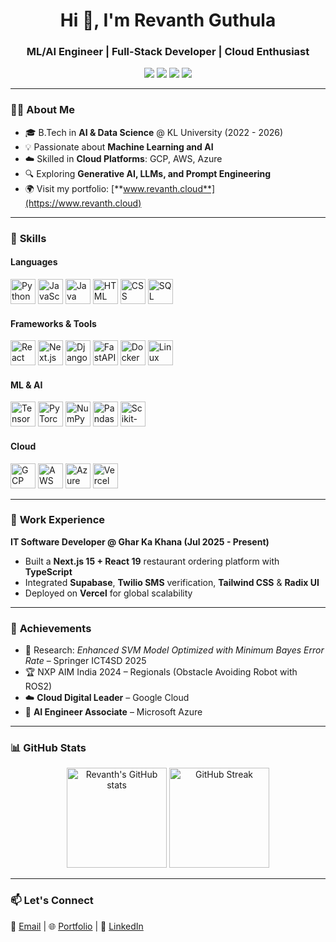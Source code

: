 <!-- Profile Header -->
<h1 align="center">Hi 👋, I'm Revanth Guthula</h1>
<h3 align="center">ML/AI Engineer | Full-Stack Developer | Cloud Enthusiast</h3>

<p align="center">
  <a href="mailto:revanthg2607@gmail.com"><img src="https://img.shields.io/badge/Email-Contact-blue?style=flat-square&logo=gmail"></a>
  <a href="https://www.linkedin.com/in/rev2607"><img src="https://img.shields.io/badge/LinkedIn-Connect-blue?style=flat-square&logo=linkedin"></a>
  <a href="https://github.com/rev2607"><img src="https://img.shields.io/badge/GitHub-Follow-black?style=flat-square&logo=github"></a>
  <a href="https://www.revanth.cloud"><img src="https://img.shields.io/badge/Portfolio-Visit-brightgreen?style=flat-square&logo=google-chrome"></a>
</p>

---

### 🧑‍💻 **About Me**
- 🎓 B.Tech in **AI & Data Science** @ KL University (2022 - 2026)
- 💡 Passionate about **Machine Learning and AI**
- ☁️ Skilled in **Cloud Platforms**: GCP, AWS, Azure
- 🔍 Exploring **Generative AI, LLMs, and Prompt Engineering**
- 🌍 Visit my portfolio: [**www.revanth.cloud**](https://www.revanth.cloud)

---

### 🚀 **Skills**

#### **Languages**
<p>
  <img src="https://cdn.jsdelivr.net/gh/devicons/devicon/icons/python/python-original.svg" width="40" height="40" alt="Python"/>
  <img src="https://cdn.jsdelivr.net/gh/devicons/devicon/icons/javascript/javascript-original.svg" width="40" height="40" alt="JavaScript"/>
  <img src="https://cdn.jsdelivr.net/gh/devicons/devicon/icons/java/java-original.svg" width="40" height="40" alt="Java"/>
  <img src="https://cdn.jsdelivr.net/gh/devicons/devicon/icons/html5/html5-original.svg" width="40" height="40" alt="HTML"/>
  <img src="https://cdn.jsdelivr.net/gh/devicons/devicon/icons/css3/css3-original.svg" width="40" height="40" alt="CSS"/>
  <img src="https://cdn.jsdelivr.net/gh/devicons/devicon/icons/mysql/mysql-original.svg" width="40" height="40" alt="SQL"/>
</p>

#### **Frameworks & Tools**
<p>
  <img src="https://cdn.jsdelivr.net/gh/devicons/devicon/icons/react/react-original.svg" width="40" height="40" alt="React"/>
  <img src="https://cdn.jsdelivr.net/gh/devicons/devicon/icons/nextjs/nextjs-original.svg" width="40" height="40" alt="Next.js"/>
  <img src="https://cdn.jsdelivr.net/gh/devicons/devicon/icons/django/django-plain.svg" width="40" height="40" alt="Django"/>
  <img src="https://cdn.jsdelivr.net/gh/devicons/devicon/icons/fastapi/fastapi-original.svg" width="40" height="40" alt="FastAPI"/>
  <img src="https://cdn.jsdelivr.net/gh/devicons/devicon/icons/docker/docker-original.svg" width="40" height="40" alt="Docker"/>
  <img src="https://cdn.jsdelivr.net/gh/devicons/devicon/icons/linux/linux-original.svg" width="40" height="40" alt="Linux"/>
</p>

#### **ML & AI**
<p>
  <img src="https://cdn.jsdelivr.net/gh/devicons/devicon/icons/tensorflow/tensorflow-original.svg" width="40" height="40" alt="TensorFlow"/>
  <img src="https://cdn.jsdelivr.net/gh/devicons/devicon/icons/pytorch/pytorch-original.svg" width="40" height="40" alt="PyTorch"/>
  <img src="https://cdn.jsdelivr.net/gh/devicons/devicon/icons/numpy/numpy-original.svg" width="40" height="40" alt="NumPy"/>
  <img src="https://cdn.jsdelivr.net/gh/devicons/devicon/icons/pandas/pandas-original.svg" width="40" height="40" alt="Pandas"/>
  <img src="https://cdn.jsdelivr.net/gh/devicons/devicon/icons/scikit-learn/scikit-learn-original.svg" width="40" height="40" alt="Scikit-learn"/>
</p>

#### **Cloud**
<p>
  <img src="https://cdn.jsdelivr.net/gh/devicons/devicon/icons/googlecloud/googlecloud-original.svg" width="40" height="40" alt="GCP"/>
  <img src="https://cdn.jsdelivr.net/gh/devicons/devicon/icons/amazonwebservices/amazonwebservices-original.svg" width="40" height="40" alt="AWS"/>
  <img src="https://cdn.jsdelivr.net/gh/devicons/devicon/icons/azure/azure-original.svg" width="40" height="40" alt="Azure"/>
  <img src="https://cdn.jsdelivr.net/gh/devicons/devicon/icons/vercel/vercel-original.svg" width="40" height="40" alt="Vercel"/>
</p>

---

### 💼 **Work Experience**
**IT Software Developer @ Ghar Ka Khana (Jul 2025 - Present)**  
- Built a **Next.js 15 + React 19** restaurant ordering platform with **TypeScript**  
- Integrated **Supabase**, **Twilio SMS** verification, **Tailwind CSS** & **Radix UI**  
- Deployed on **Vercel** for global scalability  

---

### 🏅 **Achievements**
- 📄 Research: *Enhanced SVM Model Optimized with Minimum Bayes Error Rate* – Springer ICT4SD 2025
- 🏆 NXP AIM India 2024 – Regionals (Obstacle Avoiding Robot with ROS2)
- ☁️ **Cloud Digital Leader** – Google Cloud  
- 🤖 **AI Engineer Associate** – Microsoft Azure  

---

### 📊 **GitHub Stats**
<p align="center">
  <img src="https://github-readme-stats.vercel.app/api?username=rev2607&show_icons=true&theme=tokyonight" alt="Revanth's GitHub stats" height="160"/>
  <img src="https://github-readme-streak-stats.herokuapp.com/?user=rev2607&theme=tokyonight" alt="GitHub Streak" height="160"/>
</p>

---

### 📫 **Let's Connect**
💌 [Email](mailto:revanthg2607@gmail.com) | 🌐 [Portfolio](https://www.revanth.cloud) | 💼 [LinkedIn](https://www.linkedin.com/in/rev2607)


